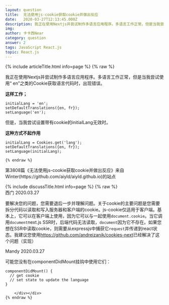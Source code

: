```yaml
---
layout: question
title:  无法使用js-cookie获取cookie并做出反应
date:   2020-03-27T12:13:45.000Z
description: 我正在使用Nextjs并尝试制作多语言应用程序。多语言工作正常，但是当我尝试使用“ en”之类的Cookie获取语言代码时，出现错误。这样工作；i...
img: 
author: 卡卡西Near
category: question
answer: 2
tags: JavaScript React.js
topic: React.js
---
```

<div class="article-root">
  <div class="article">
    {% include articleTitle.html info=page %}
    {% raw %}
    <div class="article-content"><p><font style="vertical-align: inherit;"><font style="vertical-align: inherit;">我正在使用Nextjs并尝试制作多语言应用程序。</font><font style="vertical-align: inherit;">多语言工作正常，但是当我尝试使用“ en”之类的Cookie获取语言代码时，出现错误。</font></font></p>

<p><strong><font style="vertical-align: inherit;"><font style="vertical-align: inherit;">这样工作；</font></font></strong></p>

<pre><code>initialLang = 'en';<font></font>
setDefaultTranslations({en, fr});<font></font>
setLanguage('en');<font></font>
</code></pre>

<p><font style="vertical-align: inherit;"><font style="vertical-align: inherit;">但是，当我尝试设置带有cookie的initialLang无效时。</font></font></p>

<p><strong><font style="vertical-align: inherit;"><font style="vertical-align: inherit;">这种方式不起作用</font></font></strong></p>

<pre><code>initialLang = Cookies.get('lang');<font></font>
setDefaultTranslations({en, fr});<font></font>
setLanguage(initialLang);<font></font>
</code></pre></div>
    {% endraw %}
  </div>
  <p class="winter_mark">第3808篇《无法使用js-cookie获取cookie并做出反应》来自Winter(https://github.com/aiyld/aiyld.github.io)的站点</p>
  <div class="discuss-wrapper">
    {% include discussTitle.html info=page %}
    {% raw %}
    <div class="discuss-item">
        <div class="discuss-parent">
          <div class="discuss-meta">
            <span class="discuss-user">西门</span>
            <span class="discuss-time">2020.03.27</span>
          </div>
          <div class="discuss-comment"><p><font style="vertical-align: inherit;"><font style="vertical-align: inherit;">要解决您的问题，您需要退后一步并理解问题。</font><font style="vertical-align: inherit;">关于cookie的主要问题是您需要拆分代码以读取和写入服务器和客户端的cookie。</font><font style="vertical-align: inherit;">js-cookie仅适用于客户端。</font><font style="vertical-align: inherit;">基本上，它可以在客户端上使用，因为它可以与一起使用</font></font><code>document.cookie</code><font style="vertical-align: inherit;"><font style="vertical-align: inherit;">。</font><font style="vertical-align: inherit;">当它调用</font></font><code>document</code><font style="vertical-align: inherit;"><font style="vertical-align: inherit;">next.js SSR时，后端代码无法读取，</font></font><code>document</code><font style="vertical-align: inherit;"><font style="vertical-align: inherit;">因为它不存在。</font><font style="vertical-align: inherit;">如果您想在SSR中读取cookie，则需要从expressjs中捕获它</font></font><code>request</code><font style="vertical-align: inherit;"><font style="vertical-align: inherit;">并传递到react状态。</font><font style="vertical-align: inherit;">我建议您使用</font></font><a href="https://github.com/andreizanik/cookies-next" rel="nofollow noreferrer"><font style="vertical-align: inherit;"><font style="vertical-align: inherit;">https://github.com/andreizanik/cookies-next</font></font></a><font style="vertical-align: inherit;"><font style="vertical-align: inherit;">已经解决了这个问题（实现）</font></font></p></div>
        </div></div><div class="discuss-item">
        <div class="discuss-parent">
          <div class="discuss-meta">
            <span class="discuss-user">Mandy</span>
            <span class="discuss-time">2020.03.27</span>
          </div>
          <div class="discuss-comment"><p><font style="vertical-align: inherit;"><font style="vertical-align: inherit;">可能您没有在componentDidMount挂钩中使用它们：</font></font></p>

<pre><code>componentDidMount() {<font></font>
  // get cookie<font></font>
  // set state to update the language<font></font>
}<font></font>
</code></pre></div>
        </div></div>
    {% endraw %}
  </div>
<div>
